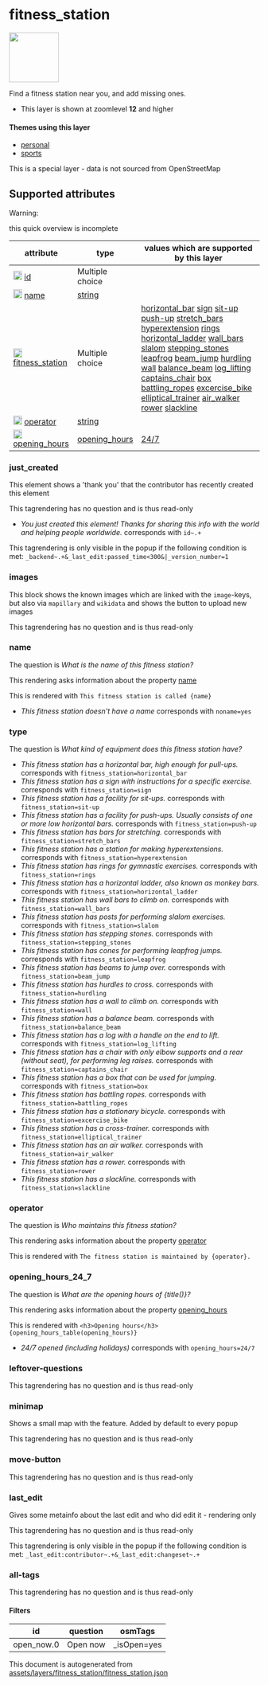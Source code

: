 [//]: # (WARNING: this file is automatically generated. Please find the sources at the bottom and edit those sources)

 fitness_station 
=================



<img src='https://mapcomplete.osm.be/circle:white;./assets/layers/fitness_station/fitness.svg' height="100px"> 

Find a fitness station near you, and add missing ones.






  - This layer is shown at zoomlevel **12** and higher




#### Themes using this layer 





  - [personal](https://mapcomplete.osm.be/personal)
  - [sports](https://mapcomplete.osm.be/sports)


This is a special layer - data is not sourced from OpenStreetMap



 Supported attributes 
----------------------



Warning: 

this quick overview is incomplete



attribute | type | values which are supported by this layer
----------- | ------ | ------------------------------------------
[<img src='https://mapcomplete.osm.be/assets/svg/statistics.svg' height='18px'>](https://taginfo.openstreetmap.org/keys/id#values) [id](https://wiki.openstreetmap.org/wiki/Key:id) | Multiple choice | 
[<img src='https://mapcomplete.osm.be/assets/svg/statistics.svg' height='18px'>](https://taginfo.openstreetmap.org/keys/name#values) [name](https://wiki.openstreetmap.org/wiki/Key:name) | [string](../SpecialInputElements.md#string) | 
[<img src='https://mapcomplete.osm.be/assets/svg/statistics.svg' height='18px'>](https://taginfo.openstreetmap.org/keys/fitness_station#values) [fitness_station](https://wiki.openstreetmap.org/wiki/Key:fitness_station) | Multiple choice | [horizontal_bar](https://wiki.openstreetmap.org/wiki/Tag:fitness_station%3Dhorizontal_bar) [sign](https://wiki.openstreetmap.org/wiki/Tag:fitness_station%3Dsign) [sit-up](https://wiki.openstreetmap.org/wiki/Tag:fitness_station%3Dsit-up) [push-up](https://wiki.openstreetmap.org/wiki/Tag:fitness_station%3Dpush-up) [stretch_bars](https://wiki.openstreetmap.org/wiki/Tag:fitness_station%3Dstretch_bars) [hyperextension](https://wiki.openstreetmap.org/wiki/Tag:fitness_station%3Dhyperextension) [rings](https://wiki.openstreetmap.org/wiki/Tag:fitness_station%3Drings) [horizontal_ladder](https://wiki.openstreetmap.org/wiki/Tag:fitness_station%3Dhorizontal_ladder) [wall_bars](https://wiki.openstreetmap.org/wiki/Tag:fitness_station%3Dwall_bars) [slalom](https://wiki.openstreetmap.org/wiki/Tag:fitness_station%3Dslalom) [stepping_stones](https://wiki.openstreetmap.org/wiki/Tag:fitness_station%3Dstepping_stones) [leapfrog](https://wiki.openstreetmap.org/wiki/Tag:fitness_station%3Dleapfrog) [beam_jump](https://wiki.openstreetmap.org/wiki/Tag:fitness_station%3Dbeam_jump) [hurdling](https://wiki.openstreetmap.org/wiki/Tag:fitness_station%3Dhurdling) [wall](https://wiki.openstreetmap.org/wiki/Tag:fitness_station%3Dwall) [balance_beam](https://wiki.openstreetmap.org/wiki/Tag:fitness_station%3Dbalance_beam) [log_lifting](https://wiki.openstreetmap.org/wiki/Tag:fitness_station%3Dlog_lifting) [captains_chair](https://wiki.openstreetmap.org/wiki/Tag:fitness_station%3Dcaptains_chair) [box](https://wiki.openstreetmap.org/wiki/Tag:fitness_station%3Dbox) [battling_ropes](https://wiki.openstreetmap.org/wiki/Tag:fitness_station%3Dbattling_ropes) [excercise_bike](https://wiki.openstreetmap.org/wiki/Tag:fitness_station%3Dexcercise_bike) [elliptical_trainer](https://wiki.openstreetmap.org/wiki/Tag:fitness_station%3Delliptical_trainer) [air_walker](https://wiki.openstreetmap.org/wiki/Tag:fitness_station%3Dair_walker) [rower](https://wiki.openstreetmap.org/wiki/Tag:fitness_station%3Drower) [slackline](https://wiki.openstreetmap.org/wiki/Tag:fitness_station%3Dslackline)
[<img src='https://mapcomplete.osm.be/assets/svg/statistics.svg' height='18px'>](https://taginfo.openstreetmap.org/keys/operator#values) [operator](https://wiki.openstreetmap.org/wiki/Key:operator) | [string](../SpecialInputElements.md#string) | 
[<img src='https://mapcomplete.osm.be/assets/svg/statistics.svg' height='18px'>](https://taginfo.openstreetmap.org/keys/opening_hours#values) [opening_hours](https://wiki.openstreetmap.org/wiki/Key:opening_hours) | [opening_hours](../SpecialInputElements.md#opening_hours) | [24/7](https://wiki.openstreetmap.org/wiki/Tag:opening_hours%3D24/7)




### just_created 



This element shows a 'thank you' that the contributor has recently created this element

This tagrendering has no question and is thus read-only





  - *You just created this element! Thanks for sharing this info with the world and helping people worldwide.*  corresponds with  `id~.+`


This tagrendering is only visible in the popup if the following condition is met: `_backend~.+&_last_edit:passed_time<300&|_version_number=1`



### images 



This block shows the known images which are linked with the `image`-keys, but also via `mapillary` and `wikidata` and shows the button to upload new images

This tagrendering has no question and is thus read-only





### name 



The question is  *What is the name of this fitness station?*

This rendering asks information about the property  [name](https://wiki.openstreetmap.org/wiki/Key:name) 

This is rendered with  `This fitness station is called {name}`





  - *This fitness station doesn't have a name*  corresponds with  `noname=yes`




### type 



The question is  *What kind of equipment does this fitness station have?*





  - *This fitness station has a horizontal bar, high enough for pull-ups.*  corresponds with  `fitness_station=horizontal_bar`
  - *This fitness station has a sign with instructions for a specific exercise.*  corresponds with  `fitness_station=sign`
  - *This fitness station has a facility for sit-ups.*  corresponds with  `fitness_station=sit-up`
  - *This fitness station has a facility for push-ups. Usually consists of one or more low horizontal bars.*  corresponds with  `fitness_station=push-up`
  - *This fitness station has bars for stretching.*  corresponds with  `fitness_station=stretch_bars`
  - *This fitness station has a station for making hyperextensions.*  corresponds with  `fitness_station=hyperextension`
  - *This fitness station has rings for gymnastic exercises.*  corresponds with  `fitness_station=rings`
  - *This fitness station has a horizontal ladder, also known as monkey bars.*  corresponds with  `fitness_station=horizontal_ladder`
  - *This fitness station has wall bars to climb on.*  corresponds with  `fitness_station=wall_bars`
  - *This fitness station has posts for performing slalom exercises.*  corresponds with  `fitness_station=slalom`
  - *This fitness station has stepping stones.*  corresponds with  `fitness_station=stepping_stones`
  - *This fitness station has cones for performing leapfrog jumps.*  corresponds with  `fitness_station=leapfrog`
  - *This fitness station has beams to jump over.*  corresponds with  `fitness_station=beam_jump`
  - *This fitness station has hurdles to cross.*  corresponds with  `fitness_station=hurdling`
  - *This fitness station has a wall to climb on.*  corresponds with  `fitness_station=wall`
  - *This fitness station has a balance beam.*  corresponds with  `fitness_station=balance_beam`
  - *This fitness station has a log with a handle on the end to lift.*  corresponds with  `fitness_station=log_lifting`
  - *This fitness station has a chair with only elbow supports and a rear (without seat), for performing leg raises.*  corresponds with  `fitness_station=captains_chair`
  - *This fitness station has a box that can be used for jumping.*  corresponds with  `fitness_station=box`
  - *This fitness station has battling ropes.*  corresponds with  `fitness_station=battling_ropes`
  - *This fitness station has a stationary bicycle.*  corresponds with  `fitness_station=excercise_bike`
  - *This fitness station has a cross-trainer.*  corresponds with  `fitness_station=elliptical_trainer`
  - *This fitness station has an air walker.*  corresponds with  `fitness_station=air_walker`
  - *This fitness station has a rower.*  corresponds with  `fitness_station=rower`
  - *This fitness station has a slackline.*  corresponds with  `fitness_station=slackline`




### operator 



The question is  *Who maintains this fitness station?*

This rendering asks information about the property  [operator](https://wiki.openstreetmap.org/wiki/Key:operator) 

This is rendered with  `The fitness station is maintained by {operator}.`





### opening_hours_24_7 



The question is  *What are the opening hours of {title()}?*

This rendering asks information about the property  [opening_hours](https://wiki.openstreetmap.org/wiki/Key:opening_hours) 

This is rendered with  `<h3>Opening hours</h3>{opening_hours_table(opening_hours)}`





  - *24/7 opened (including holidays)*  corresponds with  `opening_hours=24/7`




### leftover-questions 



This tagrendering has no question and is thus read-only





### minimap 



Shows a small map with the feature. Added by default to every popup

This tagrendering has no question and is thus read-only





### move-button 



This tagrendering has no question and is thus read-only





### last_edit 



Gives some metainfo about the last edit and who did edit it - rendering only

This tagrendering has no question and is thus read-only



This tagrendering is only visible in the popup if the following condition is met: `_last_edit:contributor~.+&_last_edit:changeset~.+`



### all-tags 



This tagrendering has no question and is thus read-only





#### Filters 





id | question | osmTags
---- | ---------- | ---------
open_now.0 | Open now | _isOpen=yes
 

This document is autogenerated from [assets/layers/fitness_station/fitness_station.json](https://github.com/pietervdvn/MapComplete/blob/develop/assets/layers/fitness_station/fitness_station.json)
